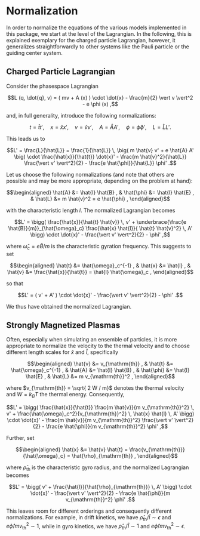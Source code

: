 # Normalization

In order to normalize the equations of the various models implemented in this package, we start at
the level of the Lagrangian. In the following, this is explained exemplary for the charged particle
Lagrangian, however, it generalizes straightforwardly to other systems like the Pauli particle or
the guiding center system.


## Charged Particle Lagrangian

Consider the phasespace Lagrangian
```math
L (q, \dot{q}, v) = ( mv + A (x) ) \cdot \dot{x}  - \frac{m}{2} \vert v \vert^2  - e \phi (x) ,
```

and, in full generality, introduce the following normalizations:
```math
t = \hat{t} t' , \quad
x = \hat{x} x' , \quad
v = \hat{v} v' , \quad
A = \hat{A} A' , \quad
\phi = \hat{\phi} \phi' , \quad
L = \hat{L} L ' .
```

This leads us to
```math
L'
= \frac{L}{\hat{L}}
= \frac{1}{\hat{L}} \, \big( m \hat{v} v' + e \hat{A} A' \big) \cdot \frac{\hat{x}}{\hat{t}} \dot{x}' - \frac{m \hat{v}^2}{\hat{L}} \frac{\vert v' \vert^2}{2} - \frac{e \hat{\phi}}{\hat{L}} \phi' .
```

Let us choose the following normalizations (and note that others are possible and may be more appropriate, depending on the problem at hand):
```math
\begin{aligned}
\hat{A} &= \hat{l} \hat{B} , &
\hat{\phi} &= \hat{l} \hat{E} , &
\hat{L} &= m \hat{v}^2 = e \hat{\phi} ,
\end{aligned}
```
with the characteristic length $l$.
The normalized Lagrangian becomes
```math
L' = \bigg( \frac{\hat{x}}{\hat{t} \hat{v}} \, v' + \underbrace{\frac{e \hat{B}}{m}}_{\hat{\omega}_c} \frac{\hat{x} \hat{l}}{ \hat{t} \hat{v}^2} \, A' \bigg) \cdot \dot{x}' - \frac{\vert v' \vert^2}{2} - \phi' ,
```
where $\hat{\omega}_c = e \hat{B} / m$ is the characteristic gyration frequency.
This suggests to set
```math
\begin{aligned}
\hat{t} &= \hat{\omega}_c^{-1} , &
\hat{x} &= \hat{l} , &
\hat{v} &= \frac{\hat{x}}{\hat{t}} = \hat{l} \hat{\omega}_c ,
\end{aligned}
```
so that
```math
L' = ( v' + A' ) \cdot \dot{x}' - \frac{\vert v' \vert^2}{2} - \phi' .
```
We thus have obtained the normalized Lagrangian.


## Strongly Magnetized Plasmas

Often, especially when simulating an ensemble of particles, it is more appropriate to normalize the velocity to the thermal velocity and to choose different length scales for $\hat{x}$ and $\hat{l}$, specifically
```math
\begin{aligned}
\hat{v} &= v_{\mathrm{th}} , &
\hat{t} &= \hat{\omega}_c^{-1} , &
\hat{A} &= \hat{l} \hat{B} , &
\hat{\phi} &= \hat{l} \hat{E} , &
\hat{L} &= m v_{\mathrm{th}}^2 ,
\end{aligned}
```
where $v_{\mathrm{th}} = \sqrt{ 2 W / m}$ denotes the thermal velocity and $W = k_B T$ the thermal energy.
Consequently,
```math
L' = \bigg( \frac{\hat{x}}{\hat{t}} \frac{m \hat{v}}{m v_{\mathrm{th}}^2} \, v' + \frac{\hat{\omega}_c^2}{v_{\mathrm{th}}^2} \, \hat{x} \hat{l} \, A' \bigg) \cdot \dot{x}' - \frac{m \hat{v}}{m v_{\mathrm{th}}^2} \frac{\vert v' \vert^2}{2} - \frac{e \hat{\phi}}{m v_{\mathrm{th}}^2} \phi' ,
```
Further, set
```math
\begin{aligned}
\hat{x} &= \hat{v} \hat{t} = \frac{v_{\mathrm{th}}}{\hat{\omega}_c} = \hat{\rho}_{\mathrm{th}} ,
\end{aligned}
```
where $\hat{\rho}_{\mathrm{th}}$ is the characteristic gyro radius, and the normalized Lagrangian becomes
```math
L' = \bigg( v' + \frac{\hat{l}}{\hat{\rho}_{\mathrm{th}}} \, A' \bigg) \cdot \dot{x}' - \frac{\vert v' \vert^2}{2} - \frac{e \hat{\phi}}{m v_{\mathrm{th}}^2} \phi' .
```
This leaves room for different orderings and consequently different normalizations. 
For example, in drift kinetics, we have $\hat{\rho}_{\mathrm{th}} / \hat{l} \sim \epsilon$ and $e \hat{\phi} / m v_{\mathrm{th}}^2 \sim 1$, while in gyro kinetics, we have $\hat{\rho}_{\mathrm{th}} / \hat{l} \sim 1$ and $e \hat{\phi} / m v_{\mathrm{th}}^2 \sim \epsilon$. 
